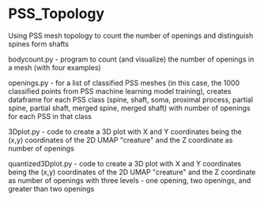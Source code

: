 # PSS_Topology
Using PSS mesh topology to count the number of openings and distinguish spines form shafts

bodycount.py - program to count (and visualize) the number of openings in a mesh (with four examples)

openings.py - for a list of classified PSS meshes (in this case, the 1000 classified points from PSS machine learning model training), creates dataframe for each PSS class (spine, shaft, soma, proximal process, partial spine, partial shaft, merged spine, merged shaft) with number of openings for each PSS in that class

3Dplot.py - code to create a 3D plot with X and Y coordinates being the (x,y) coordinates of the 2D UMAP "creature" and the Z coordinate as number of openings

quantized3Dplot.py - code to create a 3D plot with X and Y coordinates being the (x,y) coordinates of the 2D UMAP "creature" and the Z coordinate as number of openings with three levels - one opening, two openings, and greater than two openings